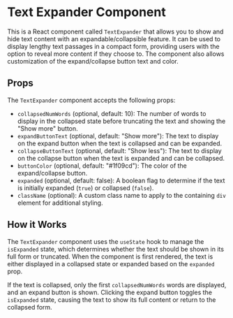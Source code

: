 # Text Expander Component

This is a React component called `TextExpander` that allows you to show and hide text content with an expandable/collapsible feature. It can be used to display lengthy text passages in a compact form, providing users with the option to reveal more content if they choose to. The component also allows customization of the expand/collapse button text and color.


## Props

The `TextExpander` component accepts the following props:

- `collapsedNumWords` (optional, default: 10): The number of words to display in the collapsed state before truncating the text and showing the "Show more" button.
- `expandButtonText` (optional, default: "Show more"): The text to display on the expand button when the text is collapsed and can be expanded.
- `collapseButtonText` (optional, default: "Show less"): The text to display on the collapse button when the text is expanded and can be collapsed.
- `buttonColor` (optional, default: "#1f09cd"): The color of the expand/collapse button.
- `expanded` (optional, default: false): A boolean flag to determine if the text is initially expanded (`true`) or collapsed (`false`).
- `className` (optional): A custom class name to apply to the containing `div` element for additional styling.

## How it Works

The `TextExpander` component uses the `useState` hook to manage the `isExpanded` state, which determines whether the text should be shown in its full form or truncated. When the component is first rendered, the text is either displayed in a collapsed state or expanded based on the `expanded` prop.

If the text is collapsed, only the first `collapsedNumWords` words are displayed, and an expand button is shown. Clicking the expand button toggles the `isExpanded` state, causing the text to show its full content or return to the collapsed form.
